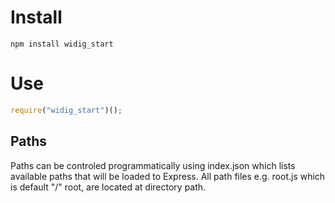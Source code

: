 # Install #

    npm install widig_start

# Use #

```javascript
require("widig_start")();
```

## Paths ##

 Paths can be controled programmatically using index.json which lists available paths that will be loaded to Express.
 All path files e.g. root.js which is default "/" root, are located at directory path.

